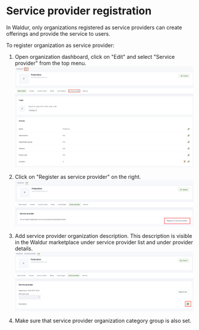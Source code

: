 # Service provider registration

In Waldur, only organizations registered as service providers can create offerings and provide the service to users.

To register organization as service provider:

1. Open organization dashboard, click on "Edit" and select "Service provider" from the top menu.
   ![Service provider registration](../img/sp_reg.jpg)

2. Click on "Register as service provider" on the right.
   ![Service provider registration](../img/sp_reg2.jpg)

3. Add service provider organization description. This description is visible in the Waldur marketplace under service provider list and under provider details.
   ![Service provider description](../img/sp_descr.jpg)

4. Make sure that service provider organization category group is also set.

